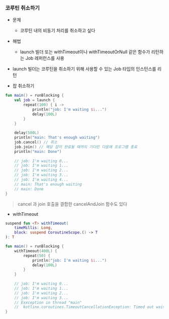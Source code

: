 ### 코루틴 취소하기

- 문제
  - 코루틴 내의 비동기 처리를 취소하고 싶다
- 해법
  - launch 빌더 또는 withTimeout이나 withTimeoutOrNull 같은 함수가 리턴하는 Job 레퍼런스를 사용

- launch 빌더는 코루틴을 취소하기 위해 사용할 수 있는 Job 타입의 인스턴스를 리턴

- 잡 취소하기
```kotlin
fun main() = runBlocking {
    val job = launch {
        repeat(100) { i -> 
            println("job: I'm waiting $i...")
            delay(100L)            
        }
    }
    
    delay(500L)
    println("main: That's enough waiting")
    job.cancel() // 취소
    job.join() // 해당 잡이 완료될 때까지 기다린 다음에 프로그램 종료
    println("main: Done")
    
    // job: I'm waiting 0...
    // job: I'm waiting 1...
    // job: I'm waiting 2...
    // job: I'm waiting 3...
    // job: I'm waiting 4...
    // main: That's enough waiting
    // main: Done
}
```
> cancel 과 join 호출을 결합한 cancelAndJoin 함수도 있다

- withTimeout
```kotlin
suspend fun <T> withTimeout(
    timeMillis: Long,
    block: suspend CoroutineScope.() -> T
): T
```
```kotlin
fun main() = runBlocking {
    withTimeout(400L) {
        repeat(50) {
            println("job: I'm waiting $i...")
            delay(100L)
        }
    }
    
    // job: I'm waiting 0...
    // job: I'm waiting 1...
    // job: I'm waiting 2...
    // job: I'm waiting 3...
    // Exxception in thread "main"
    //  kotlinx.coroutines.TimeoutCancellationException: Timed out waiting for 400ms
}
```



